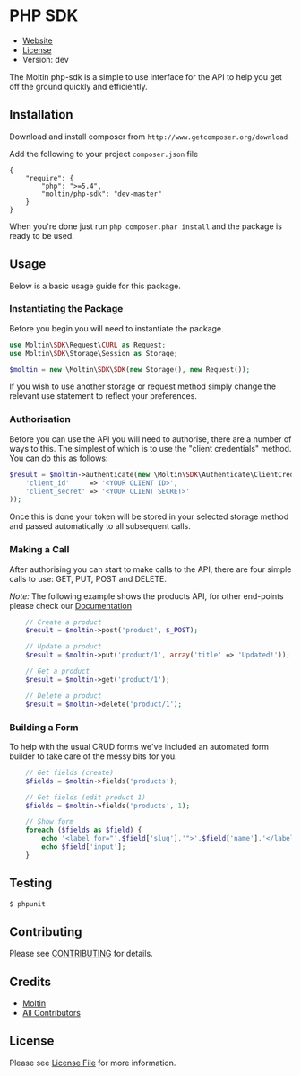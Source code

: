# PHP SDK

* [Website](http://molt.in)
* [License](https://github.com/moltin/php-sdk/master/LICENSE)
* Version: dev

The Moltin php-sdk is a simple to use interface for the API to help you get off the ground quickly and efficiently.

## Installation
Download and install composer from `http://www.getcomposer.org/download`

Add the following to your project `composer.json` file
```
{
    "require": {
        "php": ">=5.4",
        "moltin/php-sdk": "dev-master"
    }
}
```
When you're done just run `php composer.phar install` and the package is ready to be used.

## Usage

Below is a basic usage guide for this package.

### Instantiating the Package

Before you begin you will need to instantiate the package.

``` php
use Moltin\SDK\Request\CURL as Request;
use Moltin\SDK\Storage\Session as Storage;

$moltin = new \Moltin\SDK\SDK(new Storage(), new Request());
```

If you wish to use another storage or request method simply change the relevant use statement to reflect your preferences.

### Authorisation

Before you can use the API you will need to authorise, there are a number of ways to this. The simplest of which is to use the "client credentials" method. You can do this as follows:

``` php
$result = $moltin->authenticate(new \Moltin\SDK\Authenticate\ClientCredentials(), array(
	'client_id'     => '<YOUR CLIENT ID>',
	'client_secret' => '<YOUR CLIENT SECRET>'
));
```

Once this is done your token will be stored in your selected storage method and passed automatically to all subsequent calls.

### Making a Call

After authorising you can start to make calls to the API, there are four simple calls to use: GET, PUT, POST and DELETE.

*Note:* The following example shows the products API, for other end-points please check our [Documentation](http://docs.molt.in)

``` php
	// Create a product
	$result = $moltin->post('product', $_POST);

	// Update a product
	$result = $moltin->put('product/1', array('title' => 'Updated!'));

	// Get a product
	$result = $moltin->get('product/1');

	// Delete a product
	$result = $moltin->delete('product/1');
```

### Building a Form

To help with the usual CRUD forms we've included an automated form builder to take care of the messy bits for you.

``` php
	// Get fields (create)
	$fields = $moltin->fields('products');

	// Get fields (edit product 1)
	$fields = $moltin->fields('products', 1);

	// Show form
	foreach ($fields as $field) {
		echo '<label for="'.$field['slug'].'">'.$field['name'].'</label>';
		echo $field['input'];
	}
```

## Testing

``` bash
$ phpunit
```

## Contributing

Please see [CONTRIBUTING](CONTRIBUTING.md) for details.


## Credits

- [Moltin](https://github.com/moltin)
- [All Contributors](https://github.com/moltin/php-sdk/contributors)


## License

Please see [License File](LICENSE) for more information.
